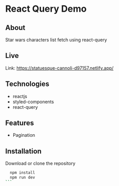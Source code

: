 # React Query Demo

## About

Star wars characters list fetch using react-query

## Live

Link: https://statuesque-cannoli-d97157.netlify.app/

## Technologies

- reactjs
- styled-components
- react-query

## Features

- Pagination

## Installation

Download or clone the repository

````bash
  npm install
  npm run dev
```
````
